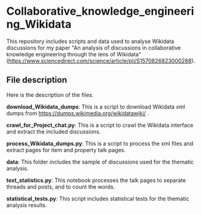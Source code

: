 # Collaborative_knowledge_engineering_Wikidata
This repository includes scripts and data used to analyse Wikidata discussions for my paper "An analysis of discussions in collaborative knowledge engineering through the lens of Wikidata" (https://www.sciencedirect.com/science/article/pii/S1570826823000288).

## File description
Here is the description of the files.

**download_Wikidata_dumps**: This is a script to download Wikidata xml dumps from https://dumps.wikimedia.org/wikidatawiki/ .

**crawl_for_Project_chat.py**: This is a script to crawl the Wikidata interface and extract the included discussions.

**process_Wikidata_dumps.py**: This is a script to process the xml files and extract pages for item and property talk pages.

**data**: This folder includes the sample of discussions used for the thematic analysis.

**text_statistics.py**: This notebook processes the talk pages to separate threads and posts, and to count the words.

**statistical_tests.py**: This script includes statistical tests for the thematic analysis results.

